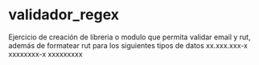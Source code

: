 # validador_regex

Ejercicio de creación de libreria o modulo que permita validar email y rut, además de formatear rut para los siguientes tipos de datos
xx.xxx.xxx-x
xxxxxxxx-x
xxxxxxxxx
